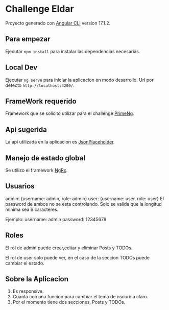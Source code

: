 # Challenge Eldar

Proyecto generado con [Angular CLI](https://github.com/angular/angular-cli) version 17.1.2.

## Para empezar

Ejecutar `npm install` para instalar las dependencias necesarias.

## Local Dev

Ejecutar `ng serve` para iniciar la aplicacion en modo desarrollo. Url por defecto `http://localhost:4200/`. 

## FrameWork requerido

Framework que se solicito utilizar para el challenge [PrimeNg](https://primeng.org/installation). 

## Api sugerida

La api utilizada en la aplicacion es [JsonPlaceholder](https://jsonplaceholder.typicode.com/). 

## Manejo de estado global

Se utilizo el framework [NgRx](https://ngrx.io/guide/store). 

## Usuarios

admin: {username: admin, role: admin}
user: {username: user, role: user}
El password de ambos no se esta controlando. Solo se valida que la longitud minima sea 6 caracteres.

Ejemplo:
  username: admin
  password: 12345678

## Roles

El rol de admin puede crear,editar y eliminar Posts y TODOs.

El rol de user solo puede ver, en el caso de la seccion TODOs puede cambiar el estado.

## Sobre la Aplicacion

1. Es responsive.
2. Cuanta con una funcion para cambiar el tema de oscuro a claro.
3. Por el momento tiene dos secciones, Posts y TODOs.
